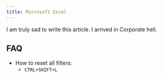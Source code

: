 ```yaml
---
title: Microsoft Excel
---
```

I am truly sad to write this article. I arrived in Corporate hell.

## FAQ

- How to reset all filters:
    - `CTRL+SHIFT+L`
